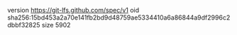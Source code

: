 version https://git-lfs.github.com/spec/v1
oid sha256:15bd453a2a70e141fb2bd9d48759ae5334410a6a86844a9df2996c2dbbf32825
size 5902

